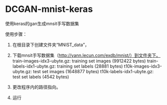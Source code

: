 # DCGAN-mnist-keras
使用keras的gan生成mnsit手写数据集


使用步骤：
1. 在根目录下创建文件夹“MNIST_data”，
2. 下载mnsit手写数据集（http://yann.lecun.com/exdb/mnist/）到文件夹下。
  train-images-idx3-ubyte.gz:  training set images (9912422 bytes) 
  train-labels-idx1-ubyte.gz:  training set labels (28881 bytes) 
  t10k-images-idx3-ubyte.gz:   test set images (1648877 bytes) 
  t10k-labels-idx1-ubyte.gz:   test set labels (4542 bytes)
  
3. 更改程序内的路径指向。
4. 运行
